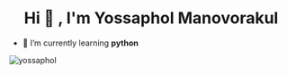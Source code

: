 <h1 align="center">Hi 👋 ,  I'm Yossaphol Manovorakul</h1>

<p align="left">
  
- 🌱 I’m currently learning **python**
</p>

<p><img align="left" src="https://github-readme-stats.vercel.app/api/top-langs?username=yossaphol&show_icons=true&locale=en&layout=compact" alt="yossaphol" /></p>

